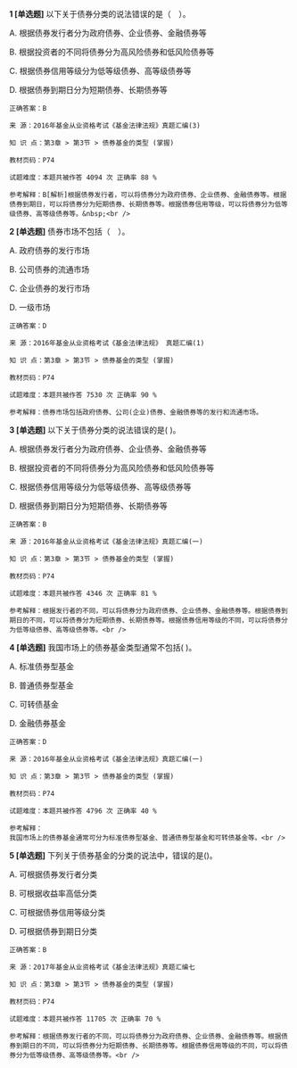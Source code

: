 **1 [单选题]** 以下关于债券分类的说法错误的是（　）。 

A. 根据债券发行者分为政府债券、企业债券、金融债券等&nbsp;

B. 根据投资者的不同将债券分为高风险债券和低风险债券等&nbsp;

C. 根据债券信用等级分为低等级债券、高等级债券等&nbsp;

D. 根据债券到期日分为短期债券、长期债券等&nbsp;

```
正确答案：B

来 源：2016年基金从业资格考试《基金法律法规》真题汇编(3)

知 识 点：第3章 > 第3节 > 债券基金的类型 (掌握)

教材页码：P74

试题难度：本题共被作答 4094 次 正确率 88 %

参考解释：B[解析]根据债券发行者，可以将债券分为政府债券、企业债券、金融债券等。根据债券到期日，可以将债券分为短期债券、长期债券等。根据债券信用等级，可以将债券分为低等级债券、高等级债券等。&nbsp;<br />

```


**2 [单选题]** 债券市场不包括（&emsp;）。 

A. 政府债券的发行市场&nbsp;

B. 公司债券的流通市场&nbsp;

C. 企业债券的发行市场&nbsp;

D. 一级市场&nbsp;

```
正确答案：D

来 源：2016年基金从业资格考试《基金法律法规》 真题汇编(1)

知 识 点：第3章 > 第3节 > 债券基金的类型 (掌握)

教材页码：P74

试题难度：本题共被作答 7530 次 正确率 90 %

参考解释：债券市场包括政府债券、公司(企业)债券、金融债券等的发行和流通市场。
```


**3 [单选题]** 以下关于债券分类的说法错误的是( )。

A. 根据债券发行者分为政府债券、企业债券、金融债券等

B. 根据投资者的不同将债券分为高风险债券和低风险债券等

C. 根据债券信用等级分为低等级债券、高等级债券等

D. 根据债券到期日分为短期债券、长期债券等

```
正确答案：B

来 源：2016年基金从业资格考试《基金法律法规》真题汇编(一)

知 识 点：第3章 > 第3节 > 债券基金的类型 (掌握)

教材页码：P74

试题难度：本题共被作答 4346 次 正确率 81 %

参考解释：根据发行者的不同，可以将债券分为政府债券、企业债券、金融债券等。根据债券到期日的不同，可以将债券分为短期债券、长期债券等。根据债券信用等级的不同，可以将债券分为低等级债券、高等级债券等。<br />
```


**4 [单选题]** 
我国市场上的债券基金类型通常不包括( )。

A. 标准债券型基金

B. 普通债券型基金

C. 可转债基金

D. 金融债券基金

```
正确答案：D

来 源：2016年基金从业资格考试《基金法律法规》真题汇编(一)

知 识 点：第3章 > 第3节 > 债券基金的类型 (掌握)

教材页码：P74

试题难度：本题共被作答 4796 次 正确率 40 %

参考解释：
我国市场上的债券基金通常可分为标准债券型基金、普通债券型基金和可转债基金等。<br />

```


**5 [单选题]** 下列关于债券基金的分类的说法中，错误的是()。

A. 可根据债券发行者分类

B. 可根据收益率高低分类

C. 可根据债券信用等级分类

D. 可根据债券到期日分类

```
正确答案：B

来 源：2017年基金从业资格考试《基金法律法规》真题汇编七

知 识 点：第3章 > 第3节 > 债券基金的类型 (掌握)

教材页码：P74

试题难度：本题共被作答 11705 次 正确率 70 %

参考解释：根据债券发行者的不同，可以将债券分为政府债券、企业债券、金融债券等。根据债券到期日的不同，可以将债券分为短期债券、长期债券等。根据债券信用等级的不同，可以将债券分为低等级债券、高等级债券等。<br />

```

